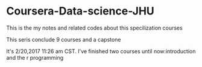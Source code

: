 # Coursera-Data-science-JHU
This is the my notes and related codes about this specilization courses

This seris conclude 9 courses and a capstone

It's 2/20,2017 11:26 am CST. I've finished two courses until now:introduction and the r programming 
